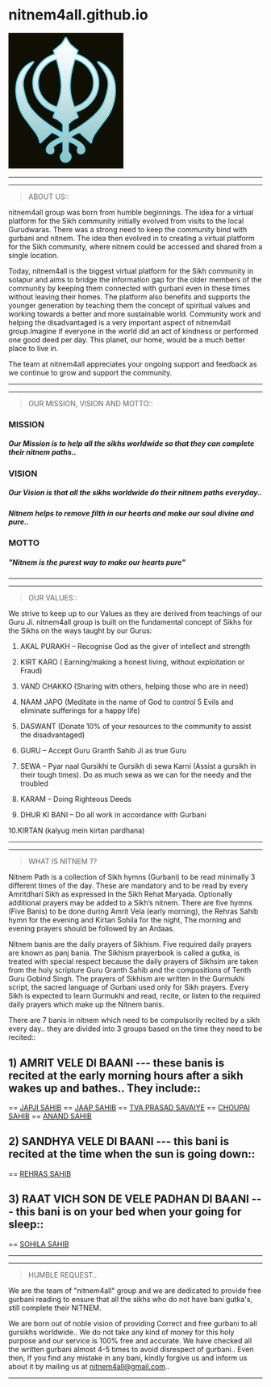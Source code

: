 # nitnem4all.github.io

![logo](favicon.png)

--------------------------------------------------------------------------------------------------------------------------------------------------------------------
--------------------------------------------------------------------------------------------------------------------------------------------------------------------


> ABOUT US::

nitnem4all group was born from humble beginnings. The idea for a virtual platform for the Sikh community initially evolved from visits to the local Gurudwaras. There was a strong need to keep the community bind with gurbani and nitnem. The idea then evolved in to creating a virtual platform for the Sikh community, where nitnem could be accessed and shared from a single location.

Today, nitnem4all is the biggest virtual platform for the Sikh community in solapur and aims to bridge the information gap for the older members of the community by keeping them connected with gurbani even in these times without leaving their homes. The platform also benefits and supports the younger generation by teaching them the concept of spiritual values and working towards a better and more sustainable world. Community work and helping the disadvantaged is a very important aspect of nitnem4all group.Imagine if everyone in the world did an act of kindness or performed one good deed per day. This planet, our home, would be a much better place to live in.

The team at nitnem4all appreciates your ongoing support and feedback as we continue to grow and support the community.


--------------------------------------------------------------------------------------------------------------------------------------------------------------------
--------------------------------------------------------------------------------------------------------------------------------------------------------------------


> OUR MISSION, VISION AND MOTTO::

### MISSION
##### Our Mission is to help all the sikhs worldwide so that they can complete their nitnem paths..

### VISION
##### Our Vision is that all the sikhs worldwide do their nitnem paths everyday..
##### Nitnem helps to remove filth in our hearts and make our soul divine and pure..

### MOTTO
##### "Nitnem is the purest way to make our hearts pure"


--------------------------------------------------------------------------------------------------------------------------------------------------------------------
--------------------------------------------------------------------------------------------------------------------------------------------------------------------


> OUR VALUES::

We strive to keep up to our Values as they are derived from teachings of our Guru Ji. nitnem4all group is built on the fundamental concept of Sikhs for the Sikhs on the ways taught by our Gurus:


1. AKAL PURAKH – Recognise God as the giver of intellect and strength

2. KIRT KARO ( Earning/making a honest living, without exploitation or Fraud)

3. VAND CHAKKO (Sharing with others, helping those who are in need)

4. NAAM JAPO (Meditate in the name of God to control 5 Evils and eliminate sufferings for a happy life)

5. DASWANT (Donate 10% of your resources to the community to assist the disadvantaged)

6. GURU – Accept Guru Granth Sahib Ji as true Guru

7. SEWA – Pyar naal Gursikhi te Gursikh di sewa Karni (Assist a gursikh in their tough times). Do as much sewa as we can for the needy and the troubled

8. KARAM – Doing Righteous Deeds

9. DHUR KI BANI – Do all work in accordance with Gurbani

 10.KIRTAN (kalyug mein kirtan pardhana)


--------------------------------------------------------------------------------------------------------------------------------------------------------------------
--------------------------------------------------------------------------------------------------------------------------------------------------------------------


> WHAT IS NITNEM ??

Nitnem Path is a collection of Sikh hymns (Gurbani) to be read minimally 3 different times of the day. These are mandatory and to be read by every Amritdhari Sikh as expressed in the Sikh Rehat Maryada. Optionally additional prayers may be added to a Sikh’s nitnem. There are five hymns (Five Banis) to be done during Amrit Vela (early morning), the Rehras Sahib hymn for the evening and Kirtan Sohila for the night, The morning and evening prayers should be followed by an Ardaas.

Nitnem banis are the daily prayers of Sikhism. Five required daily prayers are known as panj bania. The Sikhism prayerbook is called a gutka, is treated with special respect because the daily prayers of Sikhsim are taken from the holy scripture Guru Granth Sahib and the compositions of Tenth Guru Gobind Singh. The prayers of Sikhism are written in the Gurmukhi script, the sacred language of Gurbani used only for Sikh prayers. Every Sikh is expected to learn Gurmukhi and read, recite, or listen to the required daily prayers which make up the Nitnem banis.

There are 7 banis in nitnem which need to be compulsorily recited by a sikh every day..
they are divided into 3 groups based on the time they need to be recited::

## 1) AMRIT VELE DI BAANI --- these banis is recited at the early morning hours after a sikh wakes up and bathes.. They include::
   
   == [JAPJI SAHIB](https://nitnem4all.github.io/Gjapji%20sahib.htm)
   == [JAAP SAHIB](https://nitnem4all.github.io/Gjaap%20sahib.htm)
   == [TVA PRASAD SAVAIYE](https://nitnem4all.github.io/Gtva%20prasad%20saviyay.htm)
   == [CHOUPAI SAHIB](https://nitnem4all.github.io/Gchoupai%20sahib.htm)
   == [ANAND SAHIB](https://nitnem4all.github.io/Ganand%20sahib.htm)
   
## 2) SANDHYA VELE DI BAANI --- this bani is recited at the time when the sun is going down::
   
   == [REHRAS SAHIB](https://nitnem4all.github.io/Grehras%20sahib.htm)

## 3) RAAT VICH SON DE VELE PADHAN DI BAANI --- this bani is on your bed when your going for sleep::
   
   == [SOHILA SAHIB](https://nitnem4all.github.io/Gsohila%20sahib.htm)
   
 
--------------------------------------------------------------------------------------------------------------------------------------------------------------------
--------------------------------------------------------------------------------------------------------------------------------------------------------------------

> HUMBLE REQUEST..

We are the team of "nitnem4all" group and we are dedicated to provide free gurbani reading to ensure that all the sikhs who do not have bani gutka's, still complete their NITNEM.

We are born out of noble vision of providing Correct and free gurbani to all gursikhs worldwide.. We do not take any kind of money for this holy purpose and our service is 100% free and accurate. We have checked all the written gurbani almost 4-5 times to avoid disrespect of gurbani.. Even then, If you find any mistake in any bani, kindly forgive us and inform us about it by mailing us at nitnem4all@gmail.com..


----------------------------------------------------------------------------------------------------------------------------------------------------------------------------------------------------------------------------------------------------------------------------------------------------------------------------------------
